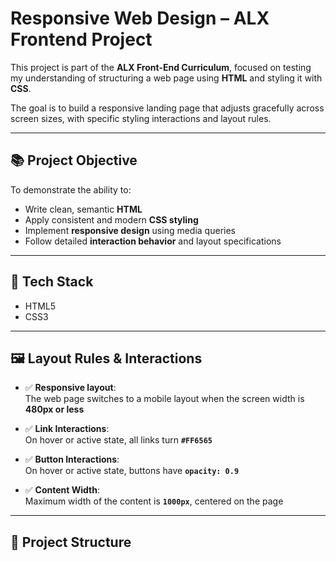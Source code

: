 # Responsive Web Design – ALX Frontend Project

This project is part of the **ALX Front-End Curriculum**, focused on testing my understanding of structuring a web page using **HTML** and styling it with **CSS**.

The goal is to build a responsive landing page that adjusts gracefully across screen sizes, with specific styling interactions and layout rules.

---

## 📚 Project Objective

To demonstrate the ability to:

- Write clean, semantic **HTML**
- Apply consistent and modern **CSS styling**
- Implement **responsive design** using media queries
- Follow detailed **interaction behavior** and layout specifications

---

## 🧱 Tech Stack

- HTML5
- CSS3

---

## 🖼️ Layout Rules & Interactions

- ✅ **Responsive layout**:  
  The web page switches to a mobile layout when the screen width is **480px or less**

- ✅ **Link Interactions**:  
  On hover or active state, all links turn **`#FF6565`**

- ✅ **Button Interactions**:  
  On hover or active state, buttons have **`opacity: 0.9`**

- ✅ **Content Width**:  
  Maximum width of the content is **`1000px`**, centered on the page

---

## 📁 Project Structure

